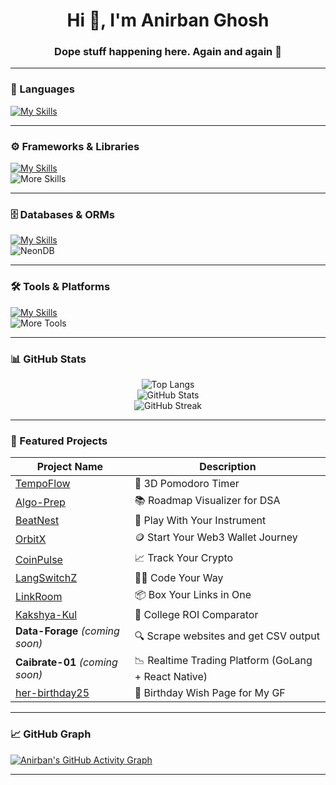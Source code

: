 <h1 align="center">Hi 👋, I'm Anirban Ghosh</h1>
<h3 align="center">Dope stuff happening here. Again and again 🚀</h3>

---

### 🧠 Languages

[![My Skills](https://skillicons.dev/icons?i=ts,js,c,cpp,solidity,java,go,bash,python,prolog)](https://skillicons.dev)

---

### ⚙️ Frameworks & Libraries

[![My Skills](https://skillicons.dev/icons?i=nestjs,express,fastapi,react,nextjs,tailwind,jest,vitest,threejs,cloudflare,github)](https://skillicons.dev)  
![More Skills](https://go-skill-icons.vercel.app/api/icons?i=langchain,recoil,reactnative,authjs,graphql,trpc,hardhat,pytorch,sklearn,selenium)

---

### 🗄️ Databases & ORMs

[![My Skills](https://skillicons.dev/icons?i=postgres,redis,mongo,prisma,firebase,supabase,cloudinary)](https://skillicons.dev)  
![NeonDB](https://go-skill-icons.vercel.app/api/icons?i=neondb)

---

### 🛠️ Tools & Platforms

[![My Skills](https://skillicons.dev/icons?i=neovim,vim,androidstudio,vscode,git,kafka,linux,githubactions,postman,bun)](https://skillicons.dev)  
![More Tools](https://go-skill-icons.vercel.app/api/icons?i=expo,newrelic)

---

### 📊 GitHub Stats

<p align="center">
  <img src="https://github-readme-stats.vercel.app/api/top-langs?username=kekubhai&show_icons=true&locale=en&layout=compact&theme=blue-green&hide_border=false" alt="Top Langs" />
  <br />
  <img src="https://github-readme-stats.vercel.app/api?username=kekubhai&show_icons=true&locale=en&theme=blue-green&hide_border=false" alt="GitHub Stats" />
  <br />
  <img src="https://github-readme-streak-stats.herokuapp.com/?user=kekubhai&theme=blue-green&hide_border=false" alt="GitHub Streak" />
</p>

---

### 🚀 Featured Projects

| Project Name                                                                                                   | Description                                         |
|----------------------------------------------------------------------------------------------------------------|-----------------------------------------------------|
| [TempoFlow](https://66fad4069243881f2dceed81--voluble-kashata-684138.netlify.app/)                             | 🧠 3D Pomodoro Timer                                 |
| [Algo-Prep](https://algo-path.vercel.app/)                                                                     | 📚 Roadmap Visualizer for DSA                        |
| [BeatNest](https://beatnext.vercel.app/)                                                                       | 🎸 Play With Your Instrument                         |
| [OrbitX](https://orbitx-ecru.vercel.app/)                                                                      | 🪙 Start Your Web3 Wallet Journey                    |
| [CoinPulse](https://coinpulsenew.netlify.app/)                                                                 | 📈 Track Your Crypto                                |
| [LangSwitchZ](https://langswitchz.vercel.app/)                                                                 | 👨‍💻 Code Your Way                                    |
| [LinkRoom](https://linkroom-livid.vercel.app/)                                                                 | 📦 Box Your Links in One                             |
| [Kakshya-Kul](https://kakshya-kul.vercel.app/)                                                                 | 🏫 College ROI Comparator                            |
| **Data-Forage** _(coming soon)_                                                                                | 🔍 Scrape websites and get CSV output                |
| **Caibrate-01** _(coming soon)_                                                                                | 📉 Realtime Trading Platform (GoLang + React Native) |
| [her-birthday25](https://her-birthday25.vercel.app/)                                                           | 🎂 Birthday Wish Page for My GF                      |

---

### 📈 GitHub Graph

[![Anirban's GitHub Activity Graph](https://github-readme-activity-graph.vercel.app/graph?username=kekubhai&bg_color=02011e&color=ffffff&line=37ff00&point=ffffff&area=true&hide_border=true)](https://github.com/ashutosh00710/github-readme-activity-graph)

---



